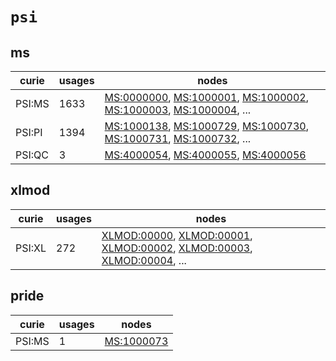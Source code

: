 # `psi`

## ms

| curie   |   usages | nodes                                                                                                                                                                                                                                                                                            |
|---------|----------|--------------------------------------------------------------------------------------------------------------------------------------------------------------------------------------------------------------------------------------------------------------------------------------------------|
| PSI:MS  |     1633 | [MS:0000000](http://purl.obolibrary.org/obo/MS_0000000), [MS:1000001](http://purl.obolibrary.org/obo/MS_1000001), [MS:1000002](http://purl.obolibrary.org/obo/MS_1000002), [MS:1000003](http://purl.obolibrary.org/obo/MS_1000003), [MS:1000004](http://purl.obolibrary.org/obo/MS_1000004), ... |
| PSI:PI  |     1394 | [MS:1000138](http://purl.obolibrary.org/obo/MS_1000138), [MS:1000729](http://purl.obolibrary.org/obo/MS_1000729), [MS:1000730](http://purl.obolibrary.org/obo/MS_1000730), [MS:1000731](http://purl.obolibrary.org/obo/MS_1000731), [MS:1000732](http://purl.obolibrary.org/obo/MS_1000732), ... |
| PSI:QC  |        3 | [MS:4000054](http://purl.obolibrary.org/obo/MS_4000054), [MS:4000055](http://purl.obolibrary.org/obo/MS_4000055), [MS:4000056](http://purl.obolibrary.org/obo/MS_4000056)                                                                                                                        |

## xlmod

| curie   |   usages | nodes                                                                                                                                                                                                                                                                                                      |
|---------|----------|------------------------------------------------------------------------------------------------------------------------------------------------------------------------------------------------------------------------------------------------------------------------------------------------------------|
| PSI:XL  |      272 | [XLMOD:00000](http://purl.obolibrary.org/obo/XLMOD_00000), [XLMOD:00001](http://purl.obolibrary.org/obo/XLMOD_00001), [XLMOD:00002](http://purl.obolibrary.org/obo/XLMOD_00002), [XLMOD:00003](http://purl.obolibrary.org/obo/XLMOD_00003), [XLMOD:00004](http://purl.obolibrary.org/obo/XLMOD_00004), ... |

## pride

| curie   |   usages | nodes                                                   |
|---------|----------|---------------------------------------------------------|
| PSI:MS  |        1 | [MS:1000073](http://purl.obolibrary.org/obo/MS_1000073) |


